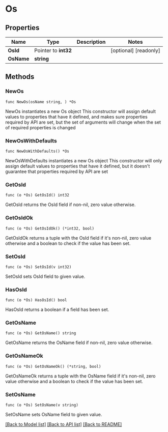 # Os

## Properties

Name | Type | Description | Notes
------------ | ------------- | ------------- | -------------
**OsId** | Pointer to **int32** |  | [optional] [readonly] 
**OsName** | **string** |  | 

## Methods

### NewOs

`func NewOs(osName string, ) *Os`

NewOs instantiates a new Os object
This constructor will assign default values to properties that have it defined,
and makes sure properties required by API are set, but the set of arguments
will change when the set of required properties is changed

### NewOsWithDefaults

`func NewOsWithDefaults() *Os`

NewOsWithDefaults instantiates a new Os object
This constructor will only assign default values to properties that have it defined,
but it doesn't guarantee that properties required by API are set

### GetOsId

`func (o *Os) GetOsId() int32`

GetOsId returns the OsId field if non-nil, zero value otherwise.

### GetOsIdOk

`func (o *Os) GetOsIdOk() (*int32, bool)`

GetOsIdOk returns a tuple with the OsId field if it's non-nil, zero value otherwise
and a boolean to check if the value has been set.

### SetOsId

`func (o *Os) SetOsId(v int32)`

SetOsId sets OsId field to given value.

### HasOsId

`func (o *Os) HasOsId() bool`

HasOsId returns a boolean if a field has been set.

### GetOsName

`func (o *Os) GetOsName() string`

GetOsName returns the OsName field if non-nil, zero value otherwise.

### GetOsNameOk

`func (o *Os) GetOsNameOk() (*string, bool)`

GetOsNameOk returns a tuple with the OsName field if it's non-nil, zero value otherwise
and a boolean to check if the value has been set.

### SetOsName

`func (o *Os) SetOsName(v string)`

SetOsName sets OsName field to given value.



[[Back to Model list]](../README.md#documentation-for-models) [[Back to API list]](../README.md#documentation-for-api-endpoints) [[Back to README]](../README.md)


